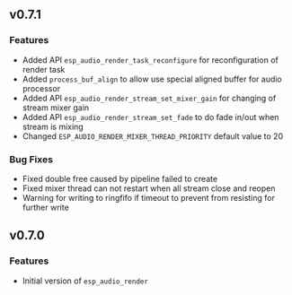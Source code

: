## v0.7.1

### Features

- Added API `esp_audio_render_task_reconfigure` for reconfiguration of render task
- Added `process_buf_align` to allow use special aligned buffer for audio processor
- Added API `esp_audio_render_stream_set_mixer_gain` for changing of stream mixer gain
- Added API `esp_audio_render_stream_set_fade` to do fade in/out when stream is mixing
- Changed `ESP_AUDIO_RENDER_MIXER_THREAD_PRIORITY` default value to 20

### Bug Fixes

- Fixed double free caused by pipeline failed to create
- Fixed mixer thread can not restart when all stream close and reopen
- Warning for writing to ringfifo if timeout to prevent from resisting for further write


## v0.7.0

### Features

- Initial version of `esp_audio_render`
